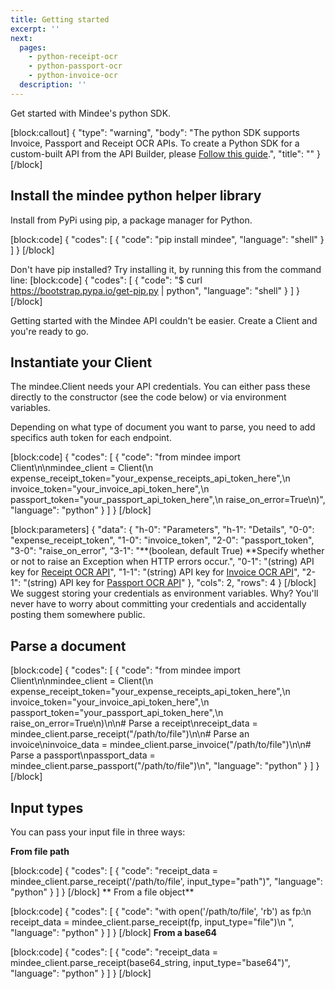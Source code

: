 ```yaml
---
title: Getting started
excerpt: ''
next:
  pages:
    - python-receipt-ocr
    - python-passport-ocr
    - python-invoice-ocr
  description: ''
---
```

Get started with Mindee's python SDK.

[block:callout]
{
  "type": "warning",
  "body": "The python SDK supports Invoice, Passport and Receipt OCR APIs. To create a Python SDK for a custom-built API from the API Builder, please [Follow this guide](doc:generate-your-clients).",
  "title": ""
}
[/block]
 

## Install the mindee python helper library

 

Install from PyPi using pip, a package manager for Python.
 

[block:code]
{
  "codes": [
    {
      "code": "pip install mindee",
      "language": "shell"
    }
  ]
}
[/block]
 

Don't have pip installed? Try installing it, by running this from the command line:
[block:code]
{
  "codes": [
    {
      "code": "$ curl https://bootstrap.pypa.io/get-pip.py | python",
      "language": "shell"
    }
  ]
}
[/block]
 

Getting started with the Mindee API couldn't be easier. Create a Client and you're ready to go.

 

## Instantiate your Client
 

The mindee.Client needs your API credentials. You can either pass these directly to the constructor (see the code below) or via environment variables.

 

Depending on what type of document you want to parse, you need to add specifics auth token for each endpoint.

 
[block:code]
{
  "codes": [
    {
      "code": "from mindee import Client\n\nmindee_client = Client(\n    expense_receipt_token=\"your_expense_receipts_api_token_here\",\n    invoice_token=\"your_invoice_api_token_here\",\n    passport_token=\"your_passport_api_token_here\",\n    raise_on_error=True\n)",
      "language": "python"
    }
  ]
}
[/block]

[block:parameters]
{
  "data": {
    "h-0": "Parameters",
    "h-1": "Details",
    "0-0": "expense_receipt_token",
    "1-0": "invoice_token",
    "2-0": "passport_token",
    "3-0": "raise_on_error",
    "3-1": "**(boolean, default True) **Specify whether or not to raise an Exception when HTTP errors occur.",
    "0-1": "(string) API key for [Receipt OCR API](doc:receipt-ocr)",
    "1-1": "(string) API key for [Invoice OCR API](doc:invoice-ocr)",
    "2-1": "(string) API key for [Passport OCR API](doc:passport-ocr)"
  },
  "cols": 2,
  "rows": 4
}
[/block]
We suggest storing your credentials as environment variables. Why? You'll never have to worry about committing your credentials and accidentally posting them somewhere public.

 

## Parse a document
[block:code]
{
  "codes": [
    {
      "code": "from mindee import Client\n\nmindee_client = Client(\n    expense_receipt_token=\"your_expense_receipts_api_token_here\",\n    invoice_token=\"your_invoice_api_token_here\",\n    passport_token=\"your_passport_api_token_here\",\n    raise_on_error=True\n)\n\n# Parse a receipt\nreceipt_data = mindee_client.parse_receipt(\"/path/to/file\")\n\n# Parse an invoice\ninvoice_data = mindee_client.parse_invoice(\"/path/to/file\")\n\n# Parse a passport\npassport_data = mindee_client.parse_passport(\"/path/to/file\")\n",
      "language": "python"
    }
  ]
}
[/block]
## Input types
 

You can pass your input file in three ways:

**From file path**

 
[block:code]
{
  "codes": [
    {
      "code": "receipt_data = mindee_client.parse_receipt('/path/to/file', input_type=\"path\")",
      "language": "python"
    }
  ]
}
[/block]
** From a file object**


[block:code]
{
  "codes": [
    {
      "code": "with open('/path/to/file', 'rb') as fp:\n     receipt_data = mindee_client.parse_receipt(fp, input_type=\"file\")\n ",
      "language": "python"
    }
  ]
}
[/block]
**From a base64**
 
[block:code]
{
  "codes": [
    {
      "code": "receipt_data = mindee_client.parse_receipt(base64_string, input_type=\"base64\")",
      "language": "python"
    }
  ]
}
[/block]